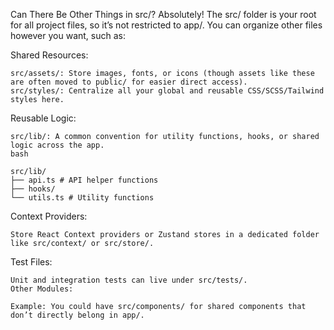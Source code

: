 Can There Be Other Things in src/?
Absolutely! The src/ folder is your root for all project files, so it’s not restricted to app/. You can organize other files however you want, such as:

Shared Resources:

```
src/assets/: Store images, fonts, or icons (though assets like these are often moved to public/ for easier direct access).
src/styles/: Centralize all your global and reusable CSS/SCSS/Tailwind styles here.
```

Reusable Logic:

```
src/lib/: A common convention for utility functions, hooks, or shared logic across the app.
bash

src/lib/
├── api.ts # API helper functions
├── hooks/
└── utils.ts # Utility functions
```

Context Providers:

```
Store React Context providers or Zustand stores in a dedicated folder like src/context/ or src/store/.
```

Test Files:

```
Unit and integration tests can live under src/tests/.
Other Modules:

Example: You could have src/components/ for shared components that don’t directly belong in app/.
```
